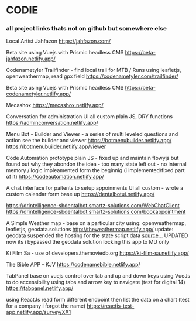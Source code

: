 # CODIE 
### all project links thats not on github but somewhere else

Local Artist
Jahfazon
https://jahfazon.com/

Beta site using Vuejs with Prismic headless CMS
https://beta-jahfazon.netlify.app/

Codenametyler Trailfinder - find local trail for MTB / Runs
using leafletjs, openweathermap, read gpx field
https://codenametyler.com/trailfinder/

Beta site using Vuejs with Prismic headless CMS
https://beta-codenametyler.netlify.app/

Mecashox
https://mecashox.netlify.app/

Conversation for administration UI
all custom plain JS, DRY functions
https://adminconversation.netlify.app/

Menu Bot - Builder and Viewer - a series of multi leveled questions and action see the builder and viewer
https://botmenubuilder.netlify.app/
https://botmenubuilder.netlify.app/viewer

Code Automation prototype
plain JS - fixed up and maintain flowyjs but found out why they abondon the idea - too many state left out - no internal memory / logic impleamented form the beginnig (i implemented/fixed part of it)
https://codeautomation.netlify.app/

A chat interface for paitents to setup appoinments UI
all custom - wrote a custom calendar form base up 
https://dentalbotui.netlify.app/

https://drintelligence-sbdentalbot.smartz-solutions.com/WebChatClient
https://drintelligence-sbdentalbot.smartz-solutions.com/bookappointment

A Simple Weather map - base on a particular city using: openweathermap, leafletjs, geodata.solutions
http://theweathermap.netlify.app/
update: geodata suspended the hosting for the state script data [source]([https://www.google.com](https://gist.github.com/Alexander-Pop/b363834dfff22f0f12ba66cf6a517a9f)https://gist.github.com/Alexander-Pop/b363834dfff22f0f12ba66cf6a517a9f)... UPDATED now its i bypassed the geodata solution locking this app to MU only

Ki Film Sa - use of developers.themoviedb.org
https://ki-film-sa.netlify.app/

The Bible APP - KJV
https://codenamebible.netlify.app/


TabPanel base on vuejs control over tab and up and down keys
using VueJs to do accessibility using tabs and arrow key to navigate (test for digital 14)
https://tabpanel.netlify.app/

using ReactJs read form different endpoint then list the data on a chart (test for a company i forgot the name)
https://reactjs-test-app.netlify.app/survey/XX1



